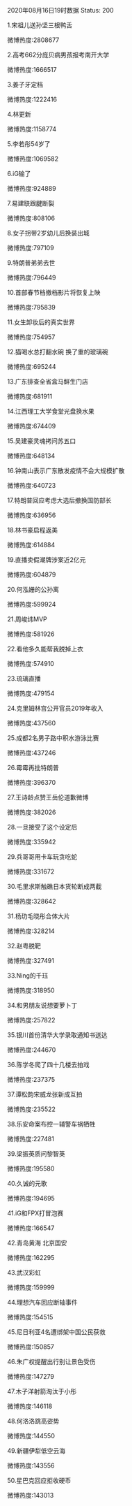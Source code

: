 2020年08月16日19时数据
Status: 200

1.宋祖儿送孙坚三根鸭舌

微博热度:2808677

2.高考662分庞贝病男孩报考南开大学

微博热度:1666517

3.姜子牙定档

微博热度:1222416

4.林更新

微博热度:1158774

5.李若彤54岁了

微博热度:1069582

6.iG输了

微博热度:924889

7.易建联跟腱断裂

微博热度:808106

8.女子拐带2岁幼儿后换装出城

微博热度:797109

9.特朗普弟弟去世

微博热度:796449

10.首部春节档撤档影片将恢复上映

微博热度:795839

11.女生卸妆后的真实世界

微博热度:754957

12.猫喝水总打翻水碗 换了重的玻璃碗

微博热度:695244

13.广东排查全省盒马鲜生门店

微博热度:681911

14.江西理工大学食堂光盘换水果

微博热度:674409

15.吴建豪灵魂拷问苏五口

微博热度:648134

16.钟南山表示广东散发疫情不会大规模扩散

微博热度:640723

17.特朗普回应考虑大选后撤换国防部长

微博热度:636956

18.林书豪启程返美

微博热度:614884

19.直播卖假潮牌涉案近2亿元

微博热度:604879

20.何泓姗的公孙离

微博热度:599924

21.周峻纬MVP

微博热度:581926

22.看他多久能帮我脱掉上衣

微博热度:574910

23.琉璃直播

微博热度:479154

24.克里姆林宫公开官员2019年收入

微博热度:437560

25.成都2名男子路中积水游泳比赛

微博热度:437246

26.霉霉再批特朗普

微博热度:396370

27.王诗龄点赞王岳伦道歉微博

微博热度:382026

28.一旦接受了这个设定后

微博热度:335942

29.兵哥哥用卡车玩贪吃蛇

微博热度:331672

30.毛里求斯触礁日本货轮断成两截

微博热度:328642

31.杨玏毛晓彤合体大片

微博热度:328214

32.赵粤脱靶

微博热度:327491

33.Ning的千珏

微博热度:318950

34.和男朋友说想要萝卜丁

微博热度:257822

35.银川首份清华大学录取通知书送达

微博热度:244670

36.陈学冬爬了四十几楼去拍戏

微博热度:237375

37.谭松韵宋威龙张新成互拍

微博热度:235522

38.乐安命案布控一辅警车祸牺牲

微博热度:227481

39.梁振英质问黎智英

微博热度:195580

40.久诚的元歌

微博热度:194695

41.iG和FPX打冒泡赛

微博热度:166547

42.青岛黄海 北京国安

微博热度:162295

43.武汉彩虹

微博热度:159999

44.理想汽车回应断轴事件

微博热度:154515

45.尼日利亚4名遭绑架中国公民获救

微博热度:150857

46.朱广权提醒出行别让景色受伤

微博热度:147279

47.木子洋射箭淘汰于小彤

微博热度:146118

48.何洛洛跳高姿势

微博热度:144550

49.新疆伊犁低空云海

微博热度:143556

50.星巴克回应拒收硬币

微博热度:143013

